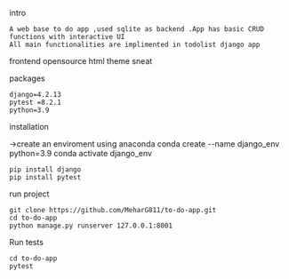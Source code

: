 intro
    
    A web base to do app ,used sqlite as backend .App has basic CRUD functions with interactive UI
    All main functionalities are implimented in todolist django app

frontend 
    opensource html theme sneat

packages

    django=4.2.13
    pytest =8.2.1
    python=3.9

installation 

->create an enviroment using anaconda 
    conda create --name django_env python=3.9
    conda activate django_env
    
    pip install django
    pip install pytest
    
run project 

    git clone https://github.com/MeharG811/to-do-app.git
    cd to-do-app
    python manage.py runserver 127.0.0.1:8001

Run tests

    cd to-do-app
    pytest
